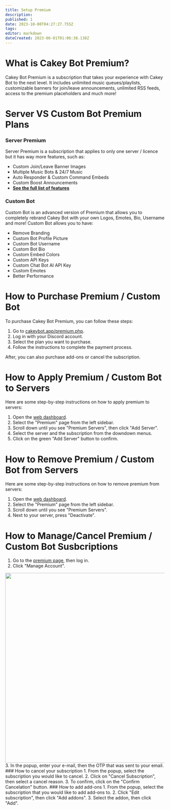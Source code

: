 ```yaml
---
title: Setup Premium
description: 
published: 1
date: 2023-10-08T04:27:27.755Z
tags: 
editor: markdown
dateCreated: 2023-06-01T01:06:38.138Z
---
```


# What is Cakey Bot Premium?
Cakey Bot Premium is a subscription that takes your experience with Cakey Bot to the next level. It includes unlimited music queues/playlists, customizable banners for join/leave announcements, unlimited RSS feeds, access to the premium placeholders and much more!

# Server VS Custom Bot Premium Plans
### Server Premium
Server Premium is a subscription that applies to only one server / licence but it has way more features, such as:
- Custom Join/Leave Banner Images
- Multiple Music Bots & 24/7 Music
- Auto Responder & Custom Command Embeds				
- Custom Boost Announcements
- **[See the full list of features](https://cakeybot.app/premium.php)**

### Custom Bot
Custom Bot is an advanced version of Premium that allows you to completely rebrand Cakey Bot with your own Logos, Emotes, Bio, Username and more! Custom Bot allows you to have:
- Remove Branding
- Custom Bot Profile Picture
- Custom Bot Username
- Custom Bot Bio
- Custom Embed Colors
- Custom API Keys
- Custom Chat Bot AI API Key
- Custom Emotes
- Better Performance

# How to Purchase Premium / Custom Bot
To purchase Cakey Bot Premium, you can follow these steps:
1. Go to [cakeybot.app/premium.php](https://cakeybot.app/premium.php).
2. Log in with your Discord account.
3. Select the plan you want to purchase.
4. Follow the instructions to complete the payment process.

After, you can also purchase add-ons or cancel the subscription.
# How to Apply Premium / Custom Bot to Servers
Here are some step-by-step instructions on how to apply premium to servers:
1. Open the [web dashboard](https://cakeybot.app/dashboard/public).
2. Select the "Premium" page from the left sidebar.
3. Scroll down until you see "Premium Servers", then click "Add Server".
4. Select the server and the subscription from the downdown menus.
5. Click on the green "Add Server" button to confirm.
# How to Remove Premium / Custom Bot from Servers
Here are some step-by-step instructions on how to remove premium from servers:
1. Open the [web dashboard](https://cakeybot.app/dashboard/public).
2. Select the "Premium" page from the left sidebar.
3. Scroll down until you see "Premium Servers".
4. Next to your server, press "Deactivate".
# How to Manage/Cancel Premium / Custom Bot Susbcriptions
1. Go to the [premium page](https://cakeybot.app/premium.php), then log in.
2. Click "Manage Account".
<image src="/image_2023-06-02_114040495.png" width="600px">
3. In the popup, enter your e-mail, then the OTP that was sent to your email.
### How to cancel your subscription
1. From the popup, select the subscription you would like to cancel.
2. Click on "Cancel Subscription", then select a cancel reason.
3. To confirm, click on the "Confirm Cancelation" button.
### How to add add-ons
1. From the popup, select the subscription that you would like to add add-ons to.
2. Click "Edit subscription", then click "Add addons".
3. Select the addon, then click "Add".